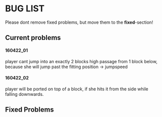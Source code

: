 # BUG LIST

Please dont remove fixed problems, but move them to the **fixed**-section!

## Current problems

#### 160422_01
player cant jump into an exactly 2 blocks high passage from 1 block below, because she will jump past the fitting position -> jumpspeed

#### 160422_02
player will be ported on top of a block, if she hits it from the side while falling downwards.

## Fixed Problems
